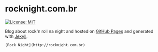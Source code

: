 # rocknight.com.br

[![License: MIT](https://img.shields.io/badge/License-MIT-blue.svg)](https://opensource.org/licenses/MIT)

Blog about rock'n roll na night and hosted on [GitHub Pages](https://pages.github.com/) and generated with [Jekyll](http://jekyllrb.com/).

```
[Rock Night](http://rocknight.com.br)
```
